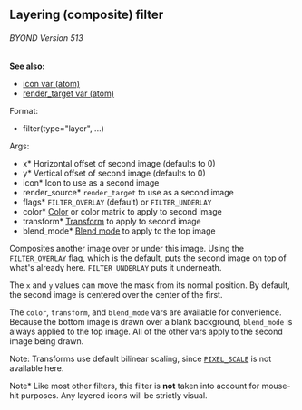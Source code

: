 ## Layering (composite) filter 
###### BYOND Version 513
**See also:**
*   [icon var (atom)](/atom/var/icon)
*   [render_target var (atom)](/atom/var/render_target)
<!-- -->
Format:
*   filter(type=\"layer\", \...)
<!-- -->
Args:
*   x* Horizontal offset of second image (defaults to 0)
*   y* Vertical offset of second image (defaults to 0)
*   icon* Icon to use as a second image
*   render_source* `render_target` to use as a second image
*   flags* `FILTER_OVERLAY` (default) or `FILTER_UNDERLAY`
*   color* [Color](/atom/var/color) or color matrix to apply to second
    image
*   transform* [Transform](/atom/var/transform) to apply to second
    image
*   blend_mode* [Blend mode](/atom/var/blend_mode) to apply to the top
    image


Composites another image over or under this image. Using the
`FILTER_OVERLAY` flag, which is the default, puts the second image on
top of what\'s already here. `FILTER_UNDERLAY` puts it underneath.


The `x` and `y` values can move the mask from its normal
position. By default, the second image is centered over the center of
the first. 

The `color`, `transform`, and `blend_mode` vars are
available for convenience. Because the bottom image is drawn over a
blank background, `blend_mode` is always applied to the top image. All
of the other vars apply to the second image being drawn. 

Note:
Transforms use default bilinear scaling, since
[`PIXEL_SCALE`](/atom/var/appearance_flags) is not available here.


Note* Like most other filters, this filter is **not** taken
into account for mouse-hit purposes. Any layered icons will be strictly
visual.